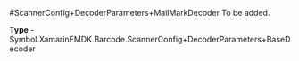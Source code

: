 #ScannerConfig+DecoderParameters+MailMarkDecoder
To be added.

**Type** - Symbol.XamarinEMDK.Barcode.ScannerConfig+DecoderParameters+BaseDecoder



